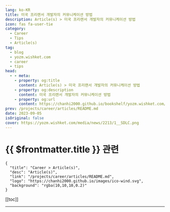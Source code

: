 ```yaml
---
lang: ko-KR
title: 미국 프리랜서 개발자의 커뮤니케이션 방법
description: Article(s) > 미국 프리랜서 개발자의 커뮤니케이션 방법
icon: fas fa-user-tie
category: 
  - Career
  - Tips
  - Article(s)
tag: 
  - blog
  - yozm.wishket.com
  - career
  - tips
head:
  - - meta:
    - property: og:title
      content: Article(s) > 미국 프리랜서 개발자의 커뮤니케이션 방법
    - property: og:description
      content: 미국 프리랜서 개발자의 커뮤니케이션 방법
    - property: og:url
      content: https://chanhi2000.github.io/bookshelf/yozm.wishket.com/2213.html
prev: /projects/career/articles/README.md
date: 2023-09-05
isOriginal: false
cover: https://yozm.wishket.com/media/news/2213/1__SDLC.png
---
```


# {{ $frontmatter.title }} 관련

```component VPCard
{
  "title": "Career > Article(s)",
  "desc": "Article(s)",
  "link": "/projects/career/articles/README.md",
  "logo": "https://chanhi2000.github.io/images/ico-wind.svg",
  "background": "rgba(10,10,10,0.2)"
}
```

[[toc]]

---

<SiteInfo
  name="미국 프리랜서 개발자의 커뮤니케이션 방법 | 요즘IT"
  desc="저는 미국에서 프리랜서 개발자로 일하면서 한국에서 일할 때와 마찬가지로 커뮤니케이션의 중요성을 항상 느끼고 있습니다. 잘못된 커뮤니케이션은 프로젝트 납기를 놓치거나 고객의 신뢰를 잃게 만듭니다. 이번 글은 제가 미국에서 프리랜서 개발자로 일하며 겪은 커뮤니케이션 사례를 소개하고, 클라이언트와 원활하게 소통하기 위한 커뮤니케이션 방법과 툴, 더불어 알아둘만한 몇 가지 영어 표현을 정리해 봤습니다."
  url="https://yozm.wishket.com/magazine/detail/2213/"
  logo="https://yozm.wishket.com/static/renewal/img/global/gnb_yozmit.svg"
  preview="https://yozm.wishket.com/media/news/2213/1__SDLC.png"/>

<!-- TODO: 작성 -->

